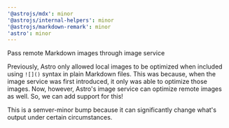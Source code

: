 ```yaml
---
'@astrojs/mdx': minor
'@astrojs/internal-helpers': minor
'@astrojs/markdown-remark': minor
'astro': minor
---
```


Pass remote Markdown images through image service

Previously, Astro only allowed local images to be optimized when included using
`![]()` syntax in plain Markdown files. This was because, when the image
service was first introduced, it only was able to optimize those images. Now,
however, Astro's image service can optimize remote images as well. So, we can
add support for this!

This is a semver-minor bump because it can significantly change what's output
under certain circumstances.
